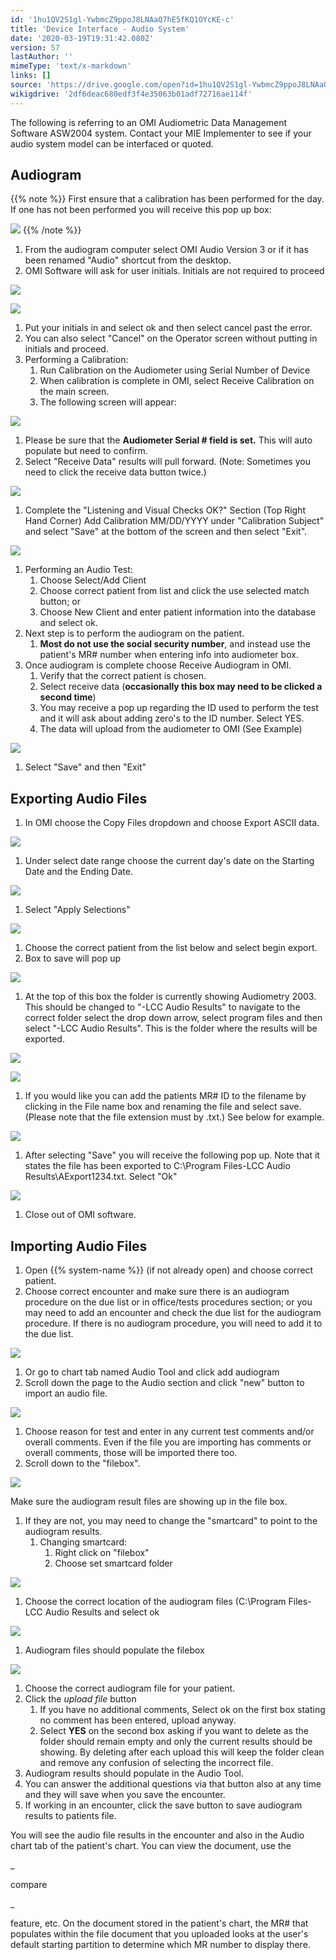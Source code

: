 ```yaml
---
id: '1hu1QV2S1gl-YwbmcZ9ppoJ8LNAaQ7hE5fKQ1OYcKE-c'
title: 'Device Interface - Audio System'
date: '2020-03-19T19:31:42.080Z'
version: 57
lastAuthor: ''
mimeType: 'text/x-markdown'
links: []
source: 'https://drive.google.com/open?id=1hu1QV2S1gl-YwbmcZ9ppoJ8LNAaQ7hE5fKQ1OYcKE-c'
wikigdrive: '2df6deac680edf3f4e35063b01adf72716ae114f'
---
```

The following is referring to an OMI Audiometric Data Management Software ASW2004 system. Contact your MIE Implementer to see if your audio system model can be interfaced or quoted.

## Audiogram

{{% note %}}
First ensure that a calibration has been performed for the day. If one has not been performed you will receive this pop up box:

![](../device-interface-audio-system.assets/be8e8a7d0db7afd45ba6f07add84c180.png)
{{% /note %}}

1. From the audiogram computer select OMI Audio Version 3 or if it has been renamed "Audio" shortcut from the desktop.
2. OMI Software will ask for user initials. Initials are not required to proceed

![](../device-interface-audio-system.assets/c921b70eb3e92105f47c136392b1ff55.png)

![](../device-interface-audio-system.assets/4362b2cefa129252f8e517aa8f783413.png)

1. Put your initials in and select ok and then select cancel past the error.
2. You can also select "Cancel" on the Operator screen without putting in initials and proceed.
1. Performing a Calibration:
    1. Run Calibration on the Audiometer using Serial Number of Device
    2. When calibration is complete in OMI, select Receive Calibration on the main screen.
    3. The following screen will appear:

![](../device-interface-audio-system.assets/46fe71113c3313da6eec05c9eedb6bbf.png)

1. Please be sure that the <strong>Audiometer Serial # field is set.</strong> This will auto populate but need to confirm.
2. Select "Receive Data" results will pull forward. (Note: Sometimes you need to click the receive data button twice.)

![](../device-interface-audio-system.assets/8fed3cbfd6761d56b33b7721db49e82b.png)

1. Complete the "Listening and Visual Checks OK?" Section (Top Right Hand Corner) Add Calibration MM/DD/YYYY under "Calibration Subject" and select "Save" at the bottom of the screen and then select "Exit".

![](../device-interface-audio-system.assets/7e520b2628f2bc56b4fe557939446f11.png)

1. Performing an Audio Test:
    1. Choose Select/Add Client
    2. Choose correct patient from list and click the use selected match button; or
    3. Choose New Client and enter patient information into the database and select ok.
2. Next step is to perform the audiogram on the patient.
    1. <strong>Most do not use the social security number</strong>, and instead use the patient's MR# number when entering info into audiometer box.
3. Once audiogram is complete choose Receive Audiogram in OMI.
    1. Verify that the correct patient is chosen.
    2. Select receive data (<strong>occasionally this box may need to be clicked a second time</strong>)
    3. You may receive a pop up regarding the ID used to perform the test and it will ask about adding zero's to the ID number. Select YES.
    4. The data will upload from the audiometer to OMI (See Example)

![](../device-interface-audio-system.assets/9b1a5437b629b0b5c04a9d9bb02ec631.png)

1. Select "Save" and then "Exit"

## Exporting Audio Files

1. In OMI choose the Copy Files dropdown and choose Export ASCII data.

![](../device-interface-audio-system.assets/adf3aa298632b24c365ac8a51c39868a.png)

1. Under select date range choose the current day's date on the Starting Date and the Ending Date.

![](../device-interface-audio-system.assets/c7f979839798c8f1ff9e64a7eabb9b14.png)

1. Select "Apply Selections"

![](../device-interface-audio-system.assets/e76d5cd10ecb724dd8a98dcec23ea2df.png)

1. Choose the correct patient from the list below and select begin export.
2. Box to save will pop up

![](../device-interface-audio-system.assets/de1c958120c4e8108cefbdf50cd123e8.png)

1. At the top of this box the folder is currently showing Audiometry 2003. This should be changed to "-LCC Audio Results" to navigate to the correct folder select the drop down arrow, select program files and then select "-LCC Audio Results". This is the folder where the results will be exported.

![](../device-interface-audio-system.assets/d812db7507fb643f0b371e2c662f5b01.png)

![](../device-interface-audio-system.assets/eaa66d7652b73948604e97486282585c.png)

1. If you would like you can add the patients MR# ID to the filename by clicking in the File name box and renaming the file and select save. (Please note that the file extension must by .txt.) See below for example.

![](../device-interface-audio-system.assets/711dc168d005deef988cb437f61751f4.png)

1. After selecting "Save" you will receive the following pop up. Note that it states the file has been exported to C:\Program Files-LCC Audio Results\AExport1234.txt. Select "Ok"

![](../device-interface-audio-system.assets/ef11b45ad5150dcfcee197538e30cc16.png)

1. Close out of OMI software.

## Importing Audio Files

1. Open {{% system-name %}} (if not already open) and choose correct patient.
2. Choose correct encounter and make sure there is an audiogram procedure on the due list or in office/tests procedures section; or you may need to add an encounter and check the due list for the audiogram procedure. If there is no audiogram procedure, you will need to add it to the due list.

![](../device-interface-audio-system.assets/ad81622440b8779d570a73fa5e82431e.png)

1. Or go to chart tab named Audio Tool and click add audiogram
2. Scroll down the page to the Audio section and click "new" button to import an audio file.

![](../device-interface-audio-system.assets/6b757790c72ce51849d96aa8f9695d13.png)

1. Choose reason for test and enter in any current test comments and/or overall comments. Even if the file you are importing has comments or overall comments, those will be imported there too.
2. Scroll down to the "filebox".

![](../device-interface-audio-system.assets/345a30def8334aa35f2ca8e06d32a8ea.png)

Make sure the audiogram result files are showing up in the file box.

1. If they are not, you may need to change the "smartcard" to point to the audiogram results.
    1. Changing smartcard:
        1. Right click on "filebox"
        2. Choose set smartcard folder

![](../device-interface-audio-system.assets/2b683f2a7d8ec60a6ff787c8fada7df3.png)

1. Choose the correct location of the audiogram files (C:\Program Files-LCC Audio Results and select ok

![](../device-interface-audio-system.assets/3ecccafbcd1d96c5ec401b4762924e28.png)

1. Audiogram files should populate the filebox

![](../device-interface-audio-system.assets/e846f1e83769bce602d1e2ade439bb8f.png)

1. Choose the correct audiogram file for your patient.
2. Click the <em>upload file</em> button
    1. If you have no additional comments, Select ok on the first box stating no comment has been entered, upload anyway.
    2. Select <strong>YES</strong> on the second box asking if you want to delete as the folder should remain empty and only the current results should be showing. By deleting after each upload this will keep the folder clean and remove any confusion of selecting the incorrect file.
3. Audiogram results should populate in the Audio Tool.
4. You can answer the additional questions via that button also at any time and they will save when you save the encounter.
5. If working in an encounter, click the save button to save audiogram results to patients file.

You will see the audio file results in the encounter and also in the Audio chart tab of the patient's chart. You can view the document, use the

_

compare

_

feature, etc. On the document stored in the patient's chart, the MR# that populates within the file document that you uploaded looks at the user's default starting partition to determine which MR number to display there.
